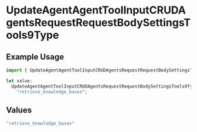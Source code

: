 # UpdateAgentAgentToolInputCRUDAgentsRequestRequestBodySettingsTools9Type

## Example Usage

```typescript
import { UpdateAgentAgentToolInputCRUDAgentsRequestRequestBodySettingsTools9Type } from "@orq-ai/node/models/operations";

let value:
  UpdateAgentAgentToolInputCRUDAgentsRequestRequestBodySettingsTools9Type =
    "retrieve_knowledge_bases";
```

## Values

```typescript
"retrieve_knowledge_bases"
```